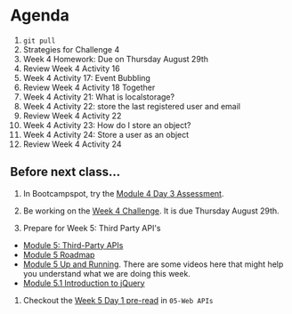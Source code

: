 # Agenda

1. `git pull`
1. Strategies for Challenge 4
1. Week 4 Homework: Due on Thursday August 29th
1. Review Week 4 Activity 16
1. Week 4 Activity 17: Event Bubbling
1. Review Week 4 Activity 18 Together
1. Week 4 Activity 21: What is localstorage?
1. Week 4 Activity 22: store the last registered user and email
1. Review Week 4 Activity 22
1. Week 4 Activity 23: How do I store an object?
1. Week 4 Activity 24: Store a user as an object
1. Review Week 4 Activity 24

## Before next class...

1. In Bootcampspot, try the [Module 4 Day 3 Assessment](https://bootcampspot.instructure.com/courses/5728/modules/items/1304260).

1. Be working on the [Week 4 Challenge](./02-Challenge/README.md). It is due Thursday August 29th.

1. Prepare for Week 5: Third Party API's

- [Module 5: Third-Party APIs](https://courses.bootcampspot.com/courses/3781/pages/5-module-05-third-party-apis?module_item_id=1004676)
- [Module 5 Roadmap](https://courses.bootcampspot.com/courses/3781/pages/5-roadmap)
- [Module 5 Up and Running](https://courses.bootcampspot.com/courses/3781/pages/5-up-and-running?module_item_id=1004687). There are some videos here that might help you understand what we are doing this week.
- [Module 5.1 Introduction to jQuery](https://courses.bootcampspot.com/courses/3781/pages/05-dot-1-introduction-to-jquery?module_item_id=1004693)

1. Checkout the [Week 5 Day 1 pre-read](../05-Third-Party-APIs/pre-read.md) in `05-Web APIs`
